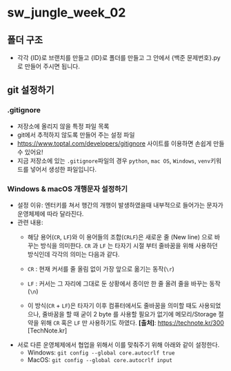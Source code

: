 # sw_jungle_week_02
## 폴더 구조 
- 각각 {ID}로 브랜치를 만들고 {ID}로 폴더를 만들고 그 안에서 {백준 문제번호}.py로 만들어 주시면 됩니다. 

## git 설정하기
### .gitignore
- 저장소에 올리지 않을 특정 파일 목록
- git에서 추적하지 않도록 만들어 주는 설정 파일 
- https://www.toptal.com/developers/gitignore 사이트를 이용하면 손쉽게 만들수 있어요!
- 지금 저장소에 있는 `.gitignore`파일의 경우 `python`, `mac OS`, `Windows`, `venv`키워드를 넣어서 생성한 파일입니다.
### Windows & macOS 개행문자 설정하기 
- 설정 이유: 엔터키를 쳐서 행간의 개행이 발생하였을때 내부적으로 들어가는 문자가 운영체제에 따라 달라진다. 
- 관련 내용:
    - 해당 용어(`CR`, `LF`)와 이 용어들의 조합(`CRLF`)은 새로운 줄 (New line) 으로 바꾸는 방식을 의미한다. `CR` 과 `LF` 는 타자기 시절 부터 줄바꿈을 위해 사용하던 방식인데 각각의 의미는 다음과 같다.  

    - `CR` : 현재 커서를 줄 올림 없이 가장 앞으로 옮기는 동작(`\r`)
    - `LF` : 커서는 그 자리에 그대로 둔 상황에서 종이만 한 줄 올려 줄을 바꾸는 동작(`\n`)
    
    - 이 방식(`CR` + `LF`)은 타자기 이후 컴퓨터에서도 줄바꿈을 의미할 때도 사용되었으나, 줄바꿈을 할 때 굳이 2 byte 를 사용할 필요가 없기에 메모리/Storage 절약을 위해 `CR` 혹은 `LF` 만 사용하기도 하였다.
**[출처]**: https://technote.kr/300 [TechNote.kr]
- 서로 다른 운영체제에서 협업을 위해서 이를 맞춰주기 위해 아래와 같이 설정한다. 
    - Windows:
    `git config --global core.autocrlf true`
    - MacOS:
    `git config --global core.autocrlf input`
